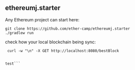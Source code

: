 ## ethereumj.starter

Any Ethereum project can start here:

```
git clone https://github.com/ether-camp/ethereumj.starter
./gradlew run
```


 check how your local blockchain being sync: 
 
```
 curl -w "\n" -X GET http://localhost:8080/bestBlock


test```
